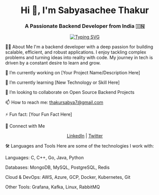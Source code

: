 <div align="center">
<h1 align="center">Hi 👋, I'm Sabyasachee Thakur</h1>
<h3 align="center">A Passionate Backend Developer from India 🇮🇳</h3>
</div>

<!-- Cool Programming Animation -->

<div align="center">
<a href="https://git.io/typing-svg"><img src="https://www.google.com/search?q=https://readme-typing-svg.demolab.com%3Ffont%3DFira%2BCode%26size%3D25%26pause%3D1000%26color%3D00BFFF%26center%3Dtrue%26vCenter%3Dtrue%26width%3D500%26lines%3DBuilding%2BRobust%2B%2526%2BScalable%2BBackend%2BSystems%3BCloud%2BNative%2BEnthusiast%3BAlways%2BLearning%2B%2526%2BGrowing" alt="Typing SVG" /></a>
</div>

👨‍💻 About Me
I'm a backend developer with a deep passion for building scalable, efficient, and robust applications. I enjoy tackling complex problems and turning ideas into reality with code. My journey in tech is driven by a constant desire to learn and grow.

🔭 I’m currently working on [Your Project Name/Description Here]

🌱 I’m currently learning [New Technology or Skill Here]

👯 I’m looking to collaborate on Open Source Backend Projects

📫 How to reach me: thakursabya7@gmail.com

⚡ Fun fact: [Your Fun Fact Here]

🤝 Connect with Me
<div align="center">
<a href="https://www.google.com/search?q=https://linkedin.com/in/your_linkedin_username" target="_blank">LinkedIn</a> |
<a href="https://www.google.com/search?q=https://twitter.com/your_twitter_username" target="_blank">Twitter</a>
<!-- Add other social media links here -->
</div>

🛠️ Languages and Tools
Here are some of the technologies I work with:

Languages: C, C++, Go, Java, Python

Databases: MongoDB, MySQL, PostgreSQL, Redis

Cloud & DevOps: AWS, Azure, GCP, Docker, Kubernetes, Git

Other Tools: Grafana, Kafka, Linux, RabbitMQ
